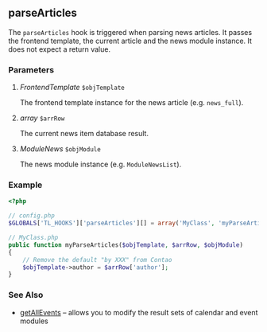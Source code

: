 parseArticles
-------------

The `parseArticles` hook is triggered when parsing news articles. It passes the frontend template, the current article and the news module instance. It does not expect a return value.


### Parameters ###

1. *FrontendTemplate* `$objTemplate`

	The frontend template instance for the news article (e.g. `news_full`).

2. *array* `$arrRow`

	The current news item database result.

3. *ModuleNews* `$objModule`

	The news module instance (e.g. `ModuleNewsList`).


### Example ###

```php
<?php

// config.php
$GLOBALS['TL_HOOKS']['parseArticles'][] = array('MyClass', 'myParseArticles');

// MyClass.php
public function myParseArticles($objTemplate, $arrRow, $objModule)
{
	// Remove the default "by XXX" from Contao
    $objTemplate->author = $arrRow['author'];
}
```


### See Also ###

- [getAllEvents](getAllEvents.md) – allows you to modify the result sets of calendar and event modules


